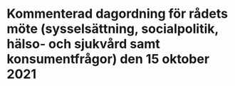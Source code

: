 # Kommenterad dagordning för rådets möte (sysselsättning, socialpolitik, hälso- och sjukvård samt konsumentfrågor) den 15 oktober 2021


